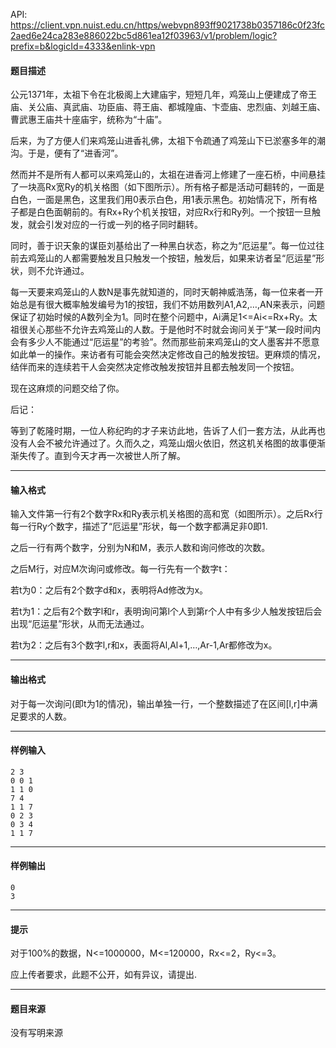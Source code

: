 API: https://client.vpn.nuist.edu.cn/https/webvpn893ff9021738b0357186c0f23fc2aed6e24ca283e886022bc5d861ea12f03963/v1/problem/logic?prefix=b&logicId=4333&enlink-vpn

#### 题目描述

公元1371年，太祖下令在北极阁上大建庙宇，短短几年，鸡笼山上便建成了帝王庙、关公庙、真武庙、功臣庙、蒋王庙、都城隍庙、卞壶庙、忠烈庙、刘越王庙、曹武惠王庙共十座庙宇，统称为“十庙”。 

后来，为了方便人们来鸡笼山进香礼佛，太祖下令疏通了鸡笼山下已淤塞多年的潮沟。于是，便有了“进香河”。 

然而并不是所有人都可以来鸡笼山的，太祖在进香河上修建了一座石桥，中间悬挂了一块高Rx宽Ry的机关格图（如下图所示）。所有格子都是活动可翻转的，一面是白色，一面是黑色，这里我们用0表示白色，用1表示黑色。初始情况下，所有格子都是白色面朝前的。有Rx+Ry个机关按钮，对应Rx行和Ry列。一个按钮一旦触发，就会引发对应的一行或一列的格子同时翻转。 

同时，善于识天象的谋臣刘基给出了一种黑白状态，称之为“厄运星”。每一位过往前去鸡笼山的人都需要触发且只触发一个按钮，触发后，如果来访者呈“厄运星”形状，则不允许通过。 

每一天要来鸡笼山的人数N是事先就知道的，同时天朝神威浩荡，每一位来者一开始总是有很大概率触发编号为1的按钮，我们不妨用数列A1,A2,…,AN来表示，问题保证了初始时候的A数列全为1。同时在整个问题中，Ai满足1<=Ai<=Rx+Ry。太祖很关心那些不允许去鸡笼山的人数。于是他时不时就会询问关于“某一段时间内会有多少人不能通过“厄运星”的考验”。然而那些前来鸡笼山的文人墨客并不愿意如此单一的操作。来访者有可能会突然决定修改自己的触发按钮。更麻烦的情况，结伴而来的连续若干人会突然决定修改触发按钮并且都去触发同一个按钮。 

现在这麻烦的问题交给了你。 

后记： 

等到了乾隆时期，一位人称纪昀的才子来访此地，告诉了人们一套方法，从此再也没有人会不被允许通过了。久而久之，鸡笼山烟火依旧，然这机关格图的故事便渐渐失传了。直到今天才再一次被世人所了解。 

---

#### 输入格式

输入文件第一行有2个数字Rx和Ry表示机关格图的高和宽（如图所示）。之后Rx行每一行Ry个数字，描述了“厄运星”形状，每一个数字都满足非0即1. 

之后一行有两个数字，分别为N和M，表示人数和询问修改的次数。 

之后M行，对应M次询问或修改。每一行先有一个数字t： 

若t为0：之后有2个数字d和x，表明将Ad修改为x。 

若t为1：之后有2个数字l和r，表明询问第l个人到第r个人中有多少人触发按钮后会出现“厄运星”形状，从而无法通过。

若t为2：之后有3个数字l,r和x，表面将Al,Al+1,…,Ar-1,Ar都修改为x。 

---

#### 输出格式

对于每一次询问(即t为1的情况)，输出单独一行，一个整数描述了在区间\[l,r\]中满足要求的人数。 

---

#### 样例输入
```
2 3 
0 0 1 
1 1 0 
7 4 
1 1 7 
0 2 3 
0 3 4	
1 1 7 
```

---

#### 样例输出
```
0 
3 
```

---

#### 提示

对于100%的数据，N<=1000000，M<=120000，Rx<=2，Ry<=3。

应上传者要求，此题不公开，如有异议，请提出.

---

#### 题目来源

没有写明来源